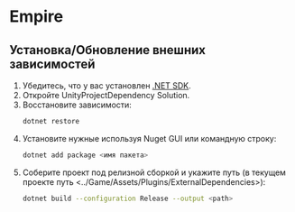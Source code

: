 # Empire

## Установка/Обновление внешних зависимостей

1. Убедитесь, что у вас установлен [.NET SDK](https://dotnet.microsoft.com/download).
2. Откройте UnityProjectDependency Solution.
3. Восстановите зависимости:
   ```bash
   dotnet restore
   ```
4. Установите нужные используя Nuget GUI или командную строку:
    ```bash
    dotnet add package <имя пакета>
    ```
5. Соберите проект под релизной сборкой и укажите путь (в текущем проекте путь <../Game/Assets/Plugins/ExternalDependencies>):
    ```bash
    dotnet build --configuration Release --output <path>
    ```